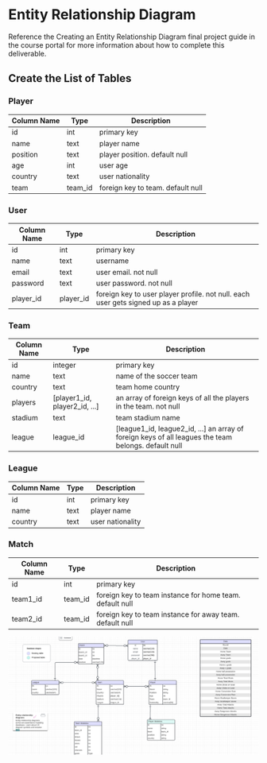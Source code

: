 # Entity Relationship Diagram

Reference the Creating an Entity Relationship Diagram final project guide in the course portal for more information about how to complete this deliverable.

## Create the List of Tables

### Player
| Column Name | Type | Description |
|-------------|------|-------------|
| id | int | primary key |
| name | text | player name |
| position | text | player position. default null |
| age | int | user age |
| country | text | user nationality |
| team | team_id | foreign key to team. default null |

### User
| Column Name | Type | Description |
|-------------|------|-------------|
| id | int | primary key |
| name | text | username |
| email | text | user email. not null |
| password | text | user password. not null |
| player_id | player_id | foreign key to user player profile. not null. each user gets signed up as a player |

### Team
| Column Name | Type | Description |
|-------------|------|-------------|
| id | integer | primary key |
| name | text | name of the soccer team |
| country | text | team home country |
| players | [player1_id, player2_id, ...] | an array of foreign keys of all the players in the team. not null |
| stadium | text | team stadium name |
| league | league_id | [league1_id, league2_id, ...] an array of foreign keys of all leagues the team belongs. default null |

### League
| Column Name | Type | Description |
|-------------|------|-------------|
| id | int | primary key |
| name | text | player name |
| country | text | user nationality |

### Match 
| Column Name | Type | Description |
|-------------|------|-------------|
| id | int | primary key |
| team1_id | team_id | foreign key to team instance for home team. default null |
 team2_id | team_id | foreign key to team instance for away team. default null |

![Scorecast Entity Relation Diagram](./scorecast_erd.png "ERD")

